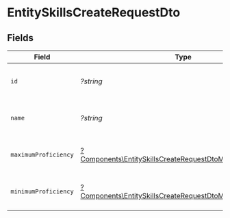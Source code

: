# EntitySkillsCreateRequestDto


## Fields

| Field                                                                                                                                   | Type                                                                                                                                    | Required                                                                                                                                | Description                                                                                                                             | Example                                                                                                                                 |
| --------------------------------------------------------------------------------------------------------------------------------------- | --------------------------------------------------------------------------------------------------------------------------------------- | --------------------------------------------------------------------------------------------------------------------------------------- | --------------------------------------------------------------------------------------------------------------------------------------- | --------------------------------------------------------------------------------------------------------------------------------------- |
| `id`                                                                                                                                    | *?string*                                                                                                                               | :heavy_minus_sign:                                                                                                                      | The ID associated with this skill                                                                                                       | 16873-IT345                                                                                                                             |
| `name`                                                                                                                                  | *?string*                                                                                                                               | :heavy_minus_sign:                                                                                                                      | The name associated with this skill                                                                                                     | Information-Technology                                                                                                                  |
| `maximumProficiency`                                                                                                                    | [?Components\EntitySkillsCreateRequestDtoMaximumProficiency](../../Models/Components/EntitySkillsCreateRequestDtoMaximumProficiency.md) | :heavy_minus_sign:                                                                                                                      | The proficiency level of the skill                                                                                                      |                                                                                                                                         |
| `minimumProficiency`                                                                                                                    | [?Components\EntitySkillsCreateRequestDtoMinimumProficiency](../../Models/Components/EntitySkillsCreateRequestDtoMinimumProficiency.md) | :heavy_minus_sign:                                                                                                                      | The proficiency level of the skill                                                                                                      |                                                                                                                                         |